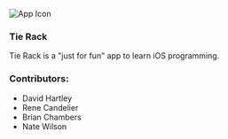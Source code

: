 ![App Icon](TieRack-57.png)
### Tie Rack
Tie Rack is a "just for fun" app to learn iOS programming.

### Contributors:
* David Hartley
* Rene Candelier
* Brian Chambers
* Nate Wilson
